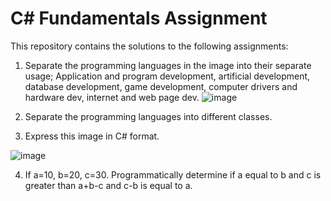 # C# Fundamentals Assignment
This repository contains the solutions to the following assignments:
1. Separate the programming languages in the image into their separate usage; Application and program development, artificial development, database development, game development, computer drivers and hardware dev, internet and web page dev.
![image](https://user-images.githubusercontent.com/65626254/159162850-8dde1dd2-6b3e-4eb6-962b-2777d5dd169d.png)

2. Separate the programming languages into different classes.

3. Express this image in C# format.

![image](https://user-images.githubusercontent.com/65626254/159171512-75716ed2-504e-4ce0-a989-40a607e192e0.png)

4. If a=10, b=20, c=30. Programmatically determine if a equal to b and c is greater than a+b-c and c-b is equal to  a.
